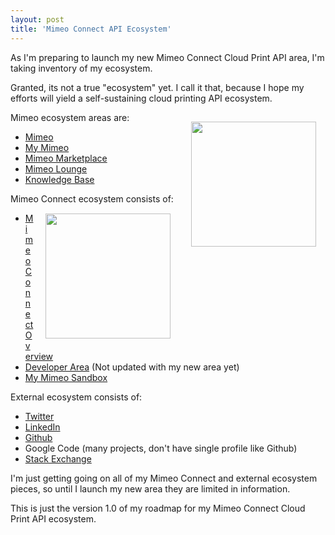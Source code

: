 ```yaml
---
layout: post
title: 'Mimeo Connect API Ecosystem'
---
```

As I'm preparing to launch my new Mimeo Connect Cloud Print API area, I'm taking inventory of my ecosystem.<p></p>
Granted, its not a true "ecosystem" yet. I call it that, because I hope my efforts will yield a self-sustaining cloud printing API ecosystem.<p></p>
Mimeo ecosystem areas are:<img style="padding: 15px;" src="http://kinlane-productions.s3.amazonaws.com/mimeo-logo.jpg" alt="" width="200" align="right" />
<ul class="mainlist">
	<li><a title="Mimeo" href="http://www.mimeo.com">Mimeo</a></li>
	<li><a title="My Mimeo" href="https://my.mimeo.com/">My Mimeo</a></li>
	<li><a title="Mimeo Marketplace" href="http://www.mimeo.com/solutions/mimeo-marketplace.php">Mimeo Marketplace</a></li>
	<li><a title="Mimeo Lounge" href="http://lounge.mimeo.com/">Mimeo Lounge </a></li>
	<li><a title="Knowledge Base" href="http://kb.mimeo.com/">Knowledge Base</a></li>
</ul>
Mimeo Connect ecosystem consists of:<img style="padding: 15px;" src="http://kinlane-productions.s3.amazonaws.com/mimeo/mimeo_connect_logo.jpg" alt="" width="200" align="right" />
<ul class="mainlist">
	<li><a title="Mimeo Connect Overview" href="http://www.mimeo.com/solutions/mimeo-connect.php">Mimeo Connect Overview</a></li>
	<li><a title="Developer Area" href="http://developer.mimeo.com/">Developer Area</a> (Not updated with my new area yet)</li>
	<li><a title="My Mimeo Sandbox" href="https://my.sandbox.mimeo.com/">My Mimeo Sandbox</a></li>
</ul>
External ecosystem consists of:
<ul class="mainlist">
	<li><a title="Twitter" href="http://twitter.com/#!/mimeoconnect">Twitter</a></li>
	<li><a title="LinkedIn" href="http://www.linkedin.com/pub/kin-lane/28/188/643">LinkedIn</a></li>
	<li><a title="Github" href="https://github.com/mimeoconnect">Github</a></li>
	<li>Google Code (many projects, don't have single profile like Github)</li>
	<li><a title="Stack Exchange" href="http://stackoverflow.com/users/667652/mimeo-connect">Stack Exchange</a></li>
</ul>
I'm just getting going on all of my Mimeo Connect and external ecosystem pieces, so until I launch my new area they are limited in information.<p></p>
This is just the version 1.0 of my roadmap for my Mimeo Connect Cloud Print API ecosystem.